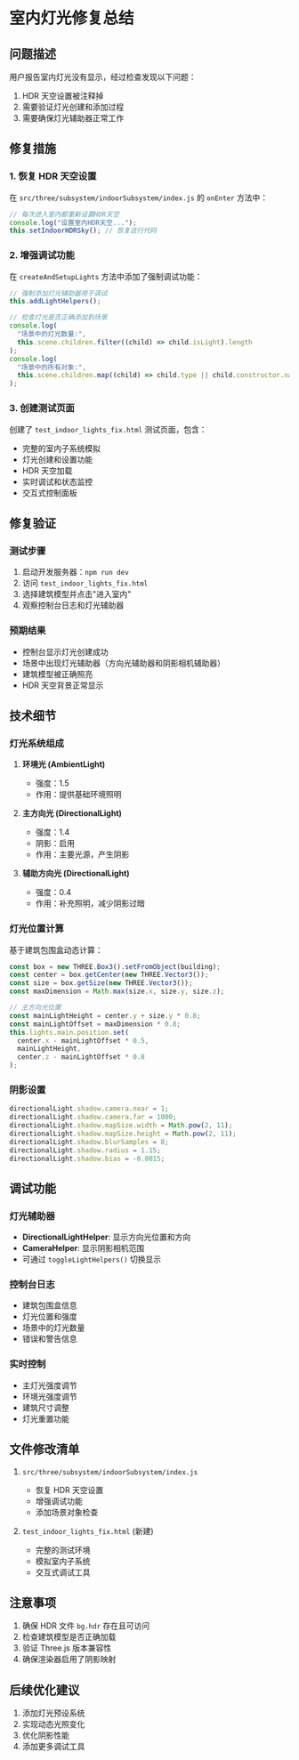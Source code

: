 # 室内灯光修复总结

## 问题描述

用户报告室内灯光没有显示，经过检查发现以下问题：

1. HDR 天空设置被注释掉
2. 需要验证灯光创建和添加过程
3. 需要确保灯光辅助器正常工作

## 修复措施

### 1. 恢复 HDR 天空设置

在 `src/three/subsystem/indoorSubsystem/index.js` 的 `onEnter` 方法中：

```javascript
// 每次进入室内都重新设置HDR天空
console.log("设置室内HDR天空...");
this.setIndoorHDRSky(); // 恢复这行代码
```

### 2. 增强调试功能

在 `createAndSetupLights` 方法中添加了强制调试功能：

```javascript
// 强制添加灯光辅助器用于调试
this.addLightHelpers();

// 检查灯光是否正确添加到场景
console.log(
  "场景中的灯光数量:",
  this.scene.children.filter((child) => child.isLight).length
);
console.log(
  "场景中的所有对象:",
  this.scene.children.map((child) => child.type || child.constructor.name)
);
```

### 3. 创建测试页面

创建了 `test_indoor_lights_fix.html` 测试页面，包含：

- 完整的室内子系统模拟
- 灯光创建和设置功能
- HDR 天空加载
- 实时调试和状态监控
- 交互式控制面板

## 修复验证

### 测试步骤

1. 启动开发服务器：`npm run dev`
2. 访问 `test_indoor_lights_fix.html`
3. 选择建筑模型并点击"进入室内"
4. 观察控制台日志和灯光辅助器

### 预期结果

- 控制台显示灯光创建成功
- 场景中出现灯光辅助器（方向光辅助器和阴影相机辅助器）
- 建筑模型被正确照亮
- HDR 天空背景正常显示

## 技术细节

### 灯光系统组成

1. **环境光 (AmbientLight)**

   - 强度：1.5
   - 作用：提供基础环境照明

2. **主方向光 (DirectionalLight)**

   - 强度：1.4
   - 阴影：启用
   - 作用：主要光源，产生阴影

3. **辅助方向光 (DirectionalLight)**
   - 强度：0.4
   - 作用：补充照明，减少阴影过暗

### 灯光位置计算

基于建筑包围盒动态计算：

```javascript
const box = new THREE.Box3().setFromObject(building);
const center = box.getCenter(new THREE.Vector3());
const size = box.getSize(new THREE.Vector3());
const maxDimension = Math.max(size.x, size.y, size.z);

// 主方向光位置
const mainLightHeight = center.y + size.y * 0.8;
const mainLightOffset = maxDimension * 0.8;
this.lights.main.position.set(
  center.x - mainLightOffset * 0.5,
  mainLightHeight,
  center.z - mainLightOffset * 0.8
);
```

### 阴影设置

```javascript
directionalLight.shadow.camera.near = 1;
directionalLight.shadow.camera.far = 1000;
directionalLight.shadow.mapSize.width = Math.pow(2, 11);
directionalLight.shadow.mapSize.height = Math.pow(2, 11);
directionalLight.shadow.blurSamples = 8;
directionalLight.shadow.radius = 1.15;
directionalLight.shadow.bias = -0.0015;
```

## 调试功能

### 灯光辅助器

- **DirectionalLightHelper**: 显示方向光位置和方向
- **CameraHelper**: 显示阴影相机范围
- 可通过 `toggleLightHelpers()` 切换显示

### 控制台日志

- 建筑包围盒信息
- 灯光位置和强度
- 场景中的灯光数量
- 错误和警告信息

### 实时控制

- 主灯光强度调节
- 环境光强度调节
- 建筑尺寸调整
- 灯光重置功能

## 文件修改清单

1. `src/three/subsystem/indoorSubsystem/index.js`

   - 恢复 HDR 天空设置
   - 增强调试功能
   - 添加场景对象检查

2. `test_indoor_lights_fix.html` (新建)
   - 完整的测试环境
   - 模拟室内子系统
   - 交互式调试工具

## 注意事项

1. 确保 HDR 文件 `bg.hdr` 存在且可访问
2. 检查建筑模型是否正确加载
3. 验证 Three.js 版本兼容性
4. 确保渲染器启用了阴影映射

## 后续优化建议

1. 添加灯光预设系统
2. 实现动态光照变化
3. 优化阴影性能
4. 添加更多调试工具

